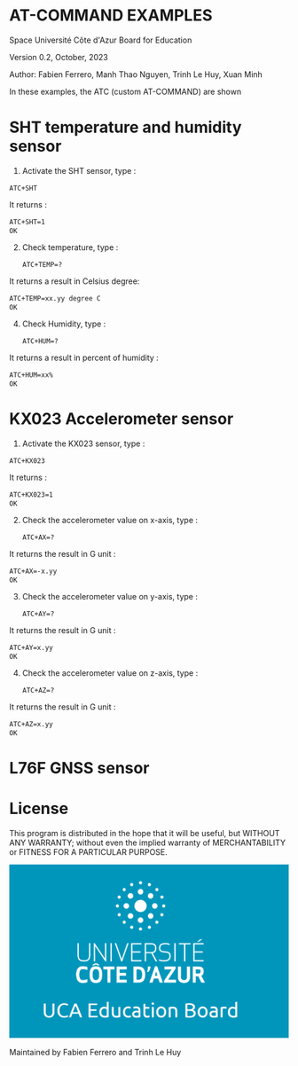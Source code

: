 # AT-COMMAND EXAMPLES
Space Université Côte d'Azur Board for Education

Version 0.2, October, 2023

Author: Fabien Ferrero, Manh Thao Nguyen, Trinh Le Huy, Xuan Minh

In these examples, the ATC (custom AT-COMMAND) are shown


# SHT temperature and humidity sensor

1. Activate the SHT sensor, type :

```
ATC+SHT
```
It returns : 

    ATC+SHT=1
    OK
    
2. Check temperature, type :

   ```
   ATC+TEMP=?
    ```
It returns a result in Celsius degree: 

    ATC+TEMP=xx.yy degree C
    OK

4. Check Humidity, type :

      ```
   ATC+HUM=?
    ```
It returns a result in percent of humidity :

    ATC+HUM=xx%
    OK

# KX023 Accelerometer sensor

1. Activate the KX023 sensor, type :

```
ATC+KX023
```
It returns : 

    ATC+KX023=1
    OK
    
2. Check the accelerometer value on x-axis, type :

   ```
   ATC+AX=?
    ```
It returns the result in G unit : 

    ATC+AX=-x.yy
    OK

3. Check the accelerometer value on y-axis, type :

   ```
   ATC+AY=?
    ```
It returns the result in G unit : 

    ATC+AY=x.yy
    OK

4. Check the accelerometer value on z-axis, type :

   ```
   ATC+AZ=?
    ```
It returns the result in G unit : 

    ATC+AZ=x.yy
    OK

# L76F GNSS sensor
    




# License

This program is distributed in the hope that it will be useful, but WITHOUT ANY WARRANTY; without even the implied warranty of MERCHANTABILITY or FITNESS FOR A PARTICULAR PURPOSE.

<img src="https://github.com/FabienFerrero/UCA21/blob/main/Doc/Pictures/UCA_logo.png">

Maintained by Fabien Ferrero and Trinh Le Huy
